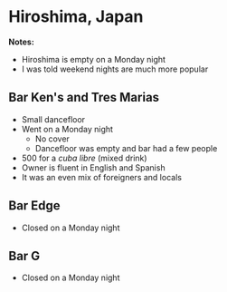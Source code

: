 # Hiroshima, Japan
**Notes:**

- Hiroshima is empty on a Monday night
- I was told weekend nights are much more popular

## Bar Ken's and Tres Marias
- Small dancefloor
- Went on a Monday night
    - No cover
    - Dancefloor was empty and bar had a few people
- 500 for a *cuba libre* (mixed drink)
- Owner is fluent in English and Spanish
- It was an even mix of foreigners and locals

## Bar Edge
- Closed on a Monday night

## Bar G
- Closed on a Monday night
